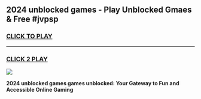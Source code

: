 
## 2024 unblocked games - Play Unblocked Gmaes & Free #jvpsp
<h3>
<a href="https://news.freeplayer.one?title=2024_unblocked_games&ref=03M">CLICK TO PLAY</a></h3>
<hr>

<h3>
<a href="https://news.freeplayer.one?title=2024_unblocked_games&ref=03M">CLICK 2 PLAY</a>
  
</h3>

<a href="https://news.freeplayer.one?title=2024_unblocked_games&ref=03M"><img src="https://clearcache.store/games.png"></a>


**2024 unblocked games games unblocked: Your Gateway to Fun and Accessible Online Gaming**
